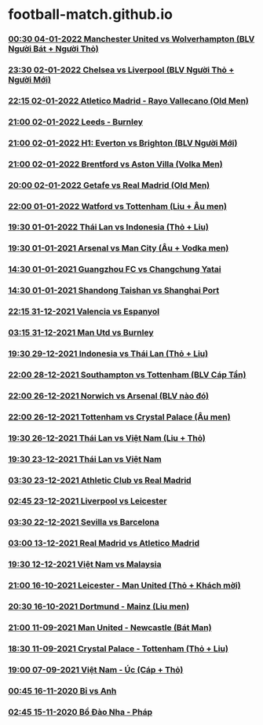 # football-match.github.io

### [00:30 04-01-2022 Manchester United vs Wolverhampton (BLV Người Bát + Người Thỏ)](https://football-match.github.io/embed/ManchesterUnited_Wolverhampton_04-01-2022/)
### [23:30 02-01-2022 Chelsea vs Liverpool (BLV Người Thỏ + Người Mới)](https://football-match.github.io/embed/Chelsea_Liverpool_02-01-2022/)
### [22:15 02-01-2022 Atletico Madrid - Rayo Vallecano (Old Men)](https://football-match.github.io/embed/AtleticoMadrid_RayoVallecano_02-01-2022/)
### [21:00 02-01-2022 Leeds - Burnley](https://football-match.github.io/embed/Leeds_Burnley_02-01-2022/)
### [21:00 02-01-2022 H1: Everton vs Brighton (BLV Người Mới)](https://football-match.github.io/embed/Everton_Brighton_02-01-2022/)
### [21:00 02-01-2022 Brentford vs Aston Villa (Volka Men)](https://football-match.github.io/embed/Brentford_AstonVilla_02-01-2022/)
### [20:00 02-01-2022 Getafe vs Real Madrid (Old Men)](https://football-match.github.io/embed/Getafe_RealMadrid_02-01-2022/)
### [22:00 01-01-2022 Watford vs Tottenham (Liu + Âu men)](https://football-match.github.io/embed/61d065c85ddd5c001ce2c2ab/)
### [19:30 01-01-2022 Thái Lan vs Indonesia (Thỏ + Liu)](https://football-match.github.io/embed/61d03912a09ce7001da305e3/)
### [19:30 01-01-2021 Arsenal vs Man City (Âu + Vodka men)](https://football-match.github.io/embed/61d03b4af827bf001cc9208e/)
### [14:30 01-01-2021 Guangzhou FC vs Changchung Yatai](https://football-match.github.io/embed/GuangzhouFC_ChangchungYatai_01-01-2022/)
### [14:30 01-01-2021 Shandong Taishan vs Shanghai Port](https://football-match.github.io/embed/ShandongTaishan_ShanghaiPort_01-01-2022/)
### [22:15 31-12-2021 Valencia vs Espanyol](https://football-match.github.io/embed/Valencia_Espanyol_31-12-2021/)
### [03:15 31-12-2021 Man Utd vs Burnley](https://football-match.github.io/embed/ManUtd_Burnley_31-12-2021/)
### [19:30 29-12-2021 Indonesia vs Thái Lan (Thỏ + Liu)](https://football-match.github.io/embed/61cc494d3eac29001c9cc28c/)
### [22:00 28-12-2021 Southampton vs Tottenham (BLV Cáp Tần)](https://football-match.github.io/embed/61cb19fcf531b4001dd8356d/)
### [22:00 26-12-2021 Norwich vs Arsenal (BLV nào đó)](https://football-match.github.io/embed/61c87177f05537001c6d0705/)
### [22:00 26-12-2021 Tottenham vs Crystal Palace (Âu men)](https://football-match.github.io/embed/61c8776f352630001c655fd9/)
### [19:30 26-12-2021 Thái Lan vs Việt Nam (Liu + Thỏ)](https://football-match.github.io/embed/gapo.vn/embed.php/61c85950290a22001cf2ff2f/)
### [19:30 23-12-2021 Thái Lan vs Việt Nam](https://football-match.github.io/embed/gapo.vn/embed.php/61c45b00b471f7001c6a1bb3/)
### [03:30 23-12-2021 Athletic Club vs Real Madrid](https://football-match.github.io/embed/61c37ff78e0acb001c8ef093/)
### [02:45 23-12-2021 Liverpool vs Leicester](https://football-match.github.io/embed/61c370f28e0773001cf93cf4/)
### [03:30 22-12-2021 Sevilla vs Barcelona](https://football-match.github.io/embed/61c21d136d6c00001cb430be/)
### [03:00 13-12-2021 Real Madrid vs Atletico Madrid](https://football-match.github.io/embed/554da53e-2d40-4140-aff8-63a61f3051c4/)
### [19:30 12-12-2021 Việt Nam vs Malaysia](https://football-match.github.io/embed/Vietnam_Malaysia_12-12-2021/)
### [21:00 16-10-2021 Leicester - Man United (Thỏ + Khách mời)](https://football-match.github.io/embed/gapo.vn/embed.php/616ad1957a1f51001cf9af08/)
### [20:30 16-10-2021 Dortmund - Mainz (Liu men)](https://football-match.github.io/embed/gapo.vn/embed.php/616ac8ddf348bc001c09df34/)
### [21:00 11-09-2021 Man United - Newcastle (Bát Man)](https://football-match.github.io/embed/613cb06092e1a3001ceb01ec/)
### [18:30 11-09-2021 Crystal Palace - Tottenham (Thỏ + Liu)](https://football-match.github.io/embed/613c8b2448ecc8001d5a4294/)
### [19:00 07-09-2021 Việt Nam - Úc (Cáp + Thỏ)](https://football-match.github.io/embed/gapo.vn/embed.php/613750e61553cb001c0472ec/)
### [00:45 16-11-2020 Bỉ vs Anh](https://football-match.github.io/embed/5fb1802ed49cf7001e181bdd/)
### [02:45 15-11-2020 Bồ Đào Nha - Pháp](https://football-match.github.io/embed/5fb02d39837240001c083986/)
